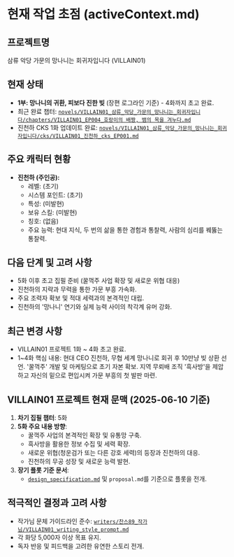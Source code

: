 # 현재 작업 초점 (activeContext.md)

## 프로젝트명
삼류 악당 가문의 망나니는 회귀자입니다 (VILLAIN01)

## 현재 상태
- **1부: 망나니의 귀환, 피보다 진한 빚** (장편 로그라인 기준) - 4화까지 초고 완료.
- 최근 완료 챕터: [`novels/VILLAIN01_삼류_악당_가문의_망나니는_회귀자입니다/chapters/VILLAIN01_EP004_호랑이의 배짱, 뱀의 목을 겨누다.md`](novels/VILLAIN01_삼류_악당_가문의_망나니는_회귀자입니다/chapters/VILLAIN01_EP004_호랑이의%20배짱,%20뱀의%20목을%20겨누다.md)
- 진천하 CKS 1화 업데이트 완료: [`novels/VILLAIN01_삼류_악당_가문의_망나니는_회귀자입니다/cks/VILLAIN01_진천하_cks_EP001.md`](novels/VILLAIN01_삼류_악당_가문의_망나니는_회귀자입니다/cks/VILLAIN01_진천하_cks_EP001.md)

## 주요 캐릭터 현황
- **진천하 (주인공):**
    - 레벨: (초기)
    - 시스템 포인트: (초기)
    - 특성: (미발현)
    - 보유 스킬: (미발현)
    - 칭호: (없음)
    - 주요 능력: 현대 지식, 두 번의 삶을 통한 경험과 통찰력, 사람의 심리를 꿰뚫는 통찰력.

## 다음 단계 및 고려 사항
- 5화 이후 초고 집필 준비 (꿀꺽주 사업 확장 및 새로운 위협 대응)
- 진천하의 지략과 무력을 통한 가문 부흥 가속화.
- 주요 조력자 확보 및 적대 세력과의 본격적인 대립.
- 진천하의 '망나니' 연기와 실제 능력 사이의 착각계 유머 강화.

## 최근 변경 사항
- VILLAIN01 프로젝트 1화 ~ 4화 초고 완료.
- 1~4화 핵심 내용: 현대 CEO 진천하, 무협 세계 망나니로 회귀 후 10만냥 빚 상환 선언. '꿀꺽주' 개발 및 마케팅으로 초기 자본 확보. 지역 무뢰배 조직 '흑사방'을 제압하고 자신의 밑으로 편입시켜 가문 부흥의 첫 발판 마련.

## VILLAIN01 프로젝트 현재 문맥 (2025-06-10 기준)

1.  **차기 집필 챕터**: 5화
2.  **5화 주요 내용 방향**:
    *   꿀꺽주 사업의 본격적인 확장 및 유통망 구축.
    *   흑사방을 활용한 정보 수집 및 세력 확장.
    *   새로운 위협(청운검가 또는 다른 강호 세력)의 등장과 진천하의 대응.
    *   진천하의 무공 성장 및 새로운 능력 발현.
3.  **장기 플롯 기준 문서**:
    *   [`design_specification.md`](novels/VILLAIN01_삼류_악당_가문의_망나니는_회귀자입니다/design_specification.md) 및 `proposal.md`를 기준으로 플롯을 전개.

## 적극적인 결정과 고려 사항
- 작가님 문체 가이드라인 준수: [`writers/찬스89_작가님/VILLAIN01_writing_style_prompt.md`](writers/찬스89_작가님/VILLAIN01_writing_style_prompt.md)
- 각 화당 5,000자 이상 목표 유지.
- 독자 반응 및 피드백을 고려한 유연한 스토리 전개.
